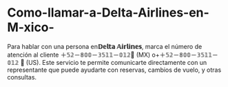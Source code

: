 # Como-llamar-a-Delta-Airlines-en-M-xico-
Para hablar con una persona en**𝔻𝕖𝕝𝕥𝕒 𝔸𝕚𝕣𝕝𝕚𝕟𝕖𝕤**, marca el número de atención al cliente ＋𝟝𝟚－𝟠𝟘𝟘－𝟛𝟝𝟙𝟙－𝟘𝟙𝟚🔶 (MX) o+＋𝟝𝟚－𝟠𝟘𝟘－𝟛𝟝𝟙𝟙－𝟘𝟙𝟚 🔶 (US). Este servicio te permite comunicarte directamente con un representante que puede ayudarte con reservas, cambios de vuelo, y otras consultas.

